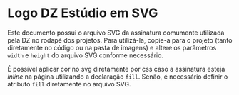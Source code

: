 # Logo DZ Estúdio em SVG
Este documento possui o arquivo SVG da assinatura comumente utilizada pela DZ no rodapé dos projetos. Para utilizá-la, copie-a para o projeto (tanto diretamente no código ou na pasta de imagens) e altere os parâmetros `width` e `height` do arquivo SVG conforme necessário.

É possível aplicar cor no svg diretamente por css caso a assinatura esteja *inline* na página utilizando a declaração `fill`. Senão, é necessário definir o atributo `fill` diretamente no arquivo SVG. 